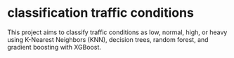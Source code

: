 # classification traffic conditions 
  This project aims to classify traffic conditions as low, normal, high, or heavy using K-Nearest Neighbors (KNN), decision trees, random forest, and gradient boosting with XGBoost.
